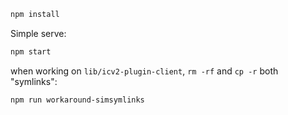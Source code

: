 ```bash
npm install
```

Simple serve:
```bash
npm start
```

when working on `lib/icv2-plugin-client`, `rm -rf` and `cp -r` both "symlinks":
```bash
npm run workaround-simsymlinks
```

